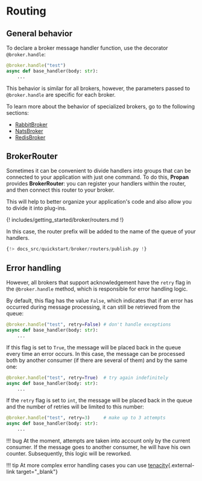 # Routing

## General behavior

To declare a broker message handler function, use the decorator `@broker.handle`:

```python
@broker.handle("test")
async def base_handler(body: str):
    ...
```

This behavior is similar for all brokers, however, the parameters passed to `@broker.handle` are specific for each broker.

To learn more about the behavior of specialized brokers, go to the following sections:

* [RabbitBroker](../../../rabbit/1_routing/#routing-rules)
* [NatsBroker](../../../nats/1_nats-index/#routing-rules)
* [RedisBroker](../../../redis/1_redis-index/#routing-rules)

## BrokerRouter

Sometimes it can be convenient to divide handlers into groups that can be connected to your application with just one command.
To do this, **Propan** provides **BrokerRouter**: you can register your handlers within the router, and then connect this router to your broker.

This will help to better organize your application's code and also allow you to divide it into plug-ins.

{! includes/getting_started/broker/routers.md !}

In this case, the router prefix will be added to the name of the queue of your handlers.

```python hl_lines="3"
{!> docs_src/quickstart/broker/routers/publish.py !}
```

## Error handling

However, all brokers that support acknowledgement have the `retry` flag in the `@broker.handle` method, which is responsible for error handling logic.

By default, this flag has the value `False`, which indicates that if an error has occurred during message processing, it can still be retrieved from the queue:

```python
@broker.handle("test", retry=False) # don't handle exceptions
async def base_handler(body: str):
    ...
```

If this flag is set to `True`, the message will be placed back in the queue every time an error occurs. In this case, the message can be processed both by another consumer (if there are several of them) and by the same one:

```python
@broker.handle("test", retry=True)  # try again indefinitely
async def base_handler(body: str):
    ...
```

If the `retry` flag is set to `int`, the message will be placed back in the queue and the number of retries will be limited to this number:

```python
@broker.handle("test", retry=3)     # make up to 3 attempts
async def base_handler(body: str):
    ...
```

!!! bug
    At the moment, attempts are taken into account only by the current consumer. If the message goes to another consumer, he will have his own counter.
    Subsequently, this logic will be reworked.

!!! tip
    At more complex error handling cases you can use [tenacity](https://tenacity.readthedocs.io/en/latest/){.external-link target="_blank"}